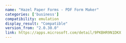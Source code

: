 ```yaml
---
name: "Hazel Paper Forms - PDF Form Maker"
categories: ['business']
compatibility: emulation
display_result: "Compatible"
version_from: "2.0.30.0"
link: https://apps.microsoft.com/detail/9PKBHR9N1DKX
---
```

